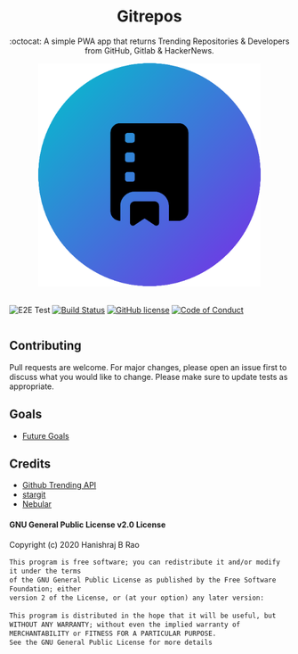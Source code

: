<h1 align="center">Gitrepos</h1>

<p align="center">:octocat: A simple PWA app that returns Trending Repositories & Developers from GitHub, Gitlab & HackerNews.</p>

<div align="center">
  <img src="src/assets/icons/icon-512x512.png" alt="hero image" width="400"/>
</div>
<br />

![E2E Test](https://github.com/Hyraze/gitrepos/workflows/E2E%20Test/badge.svg?branch=master)
[![Build Status](https://travis-ci.org/Hyraze/gitrepos.svg?branch=master)](https://travis-ci.org/Hyraze/gitrepos)
[![GitHub license](https://img.shields.io/badge/license-GPL-blue.svg)](https://github.com/Hyraze/gitrepos/blob/master/LICENSE)
[![Code of Conduct](https://img.shields.io/badge/code%20of-conduct-ff69b4.svg)](CODE_OF_CONDUCT.md)






```python

```

## Contributing
Pull requests are welcome. For major changes, please open an issue first to discuss what you would like to change.
Please make sure to update tests as appropriate. 
## Goals
* [Future Goals](https://gist.githubusercontent.com/Hyraze/2eb4542b79fd73507c6011eff40e0034/raw/102fae0d55080cc353e77376c9a9cd0068608cda/gitrepogoals.md)

## Credits
* [Github Trending API](https://github.com/huchenme/github-trending-api) 
* [stargit](https://stargit.xyz/) 
* [Nebular](https://akveo.github.io/nebular) 

#### GNU General Public License v2.0 License
Copyright (c) 2020 Hanishraj B Rao  

    This program is free software; you can redistribute it and/or modify it under the terms 
    of the GNU General Public License as published by the Free Software Foundation; either 
    version 2 of the License, or (at your option) any later version:

    This program is distributed in the hope that it will be useful, but WITHOUT ANY WARRANTY; without even the implied warranty of MERCHANTABILITY or FITNESS FOR A PARTICULAR PURPOSE. 
    See the GNU General Public License for more details  

